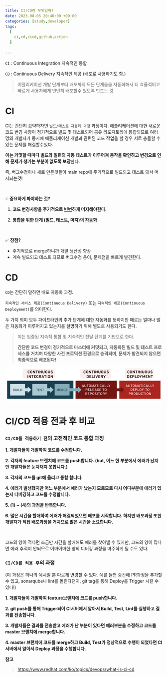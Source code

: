 ```yaml
---
title: CI/CD란 무엇일까?
date: 2023-08-05 20:40:00 +09:00
categories: [study,developer]
tags:
  [
    ci,cd,cicd,github,action
  ]

---
```






 

`CI` : Continuous Integration 지속적인 통합

`CD` : Continuous Delivery 지속적인 제공 (배포로 사용하기도 함.)

> 어플리케이션 개발 단계부터 배포까지 모든 단계들을 자동화해서 더 효율적이고 빠르게 사용자에게 빈번히 배포할수 있도록 만드는 것.

   

# CI

CI는 간단히 요약하자면 `빌드/테스트 자동화 과정` 과정이다. 애플리케이션에 대한 새로운 코드 변경 사항이 정기적으로 빌드 및 테스트되어 공유 리포지토리에 통합되므로 여러 명의 개발자가 동시에 애플리케이션 개발과 관련된 코드 작업을 할 경우 서로 충돌할 수 있는 문제를 해결할수있다.

   

 **이는 커밋할 때마다 빌드와 일련의 자동 테스트가 이루어져 동작을 확인하고 변경으로 인해 문제가 생기는 부분이 없도록 보장**한다. 

즉, 버그수정이나 새로 만든것들이 main repo에 주기적으로 빌드되고 테스트 돼서 머지되는것!

​    



:bulb: **중요하게 봐야하는 것?**

1. **코드 변경사항을 주기적으로 <u>빈번</u>하게 머지해야한다.**

2. **통합을 위한 단계 (빌드, 테스트, 머지)의 <u>자동화</u>**

​    



:white_check_mark: **장점?**

* 주기적으로 merge하니까 개발 생산성 향상 
* 계속 빌드되고 테스트 되므로 버그수정 용이, 문제점을 빠르게 발견한다.

   

# CD

`CD`는 간단히 말하면 배포 자동화 과정.

`지속적인 서비스 제공(Continuous Delivery)` 또는 `지속적인 배포(Continuous Deployment)`를 의미한다.

두 가지 의미 모두 파이프라인의 추가 단계에 대한 자동화를 뜻하지만 때로는 얼마나 많은 자동화가 이루어지고 있는지를 설명하기 위해 별도로 사용되기도 한다.

   

> 이는 입증된 지속적 통합 및 지속적인 전달 단계를 기반으로 한다. 
>
> **간단한 코드 변경이 정기적으로 마스터에 커밋되고, 자동화된 빌드 및 테스트 프로세스를 거치며 다양한 사전 프로덕션 환경으로 승격되며, 문제가 발견되지 않으면 최종적으로 배포된다!**

![image-20230805231607403](https://raw.githubusercontent.com/bunju20/image_server/main/img_/image-20230805231607403.png)

   

# CI/CD 적용 전과 후 비교

### **`CI/CD를 적용하기 전`의 고전적인 코드 통합 과정**

**1. 개발자들이 개발하여 코드를 수정합니다.**

**2. 각자의 feature 브랜치에 코드를 push합니다. (but, 어느 한 부분에서 에러가 났지만 개발자들은 눈치채지 못합니다.)**

**3. 각자의 코드를 git에 올리고 통합 합니다.**

**4. 에러가 발생했지만 어느 부분에서 에러가 났는지 모르므로 다시 어디부분에 에러가 있는지 디버깅하고 코드를 수정합니다.**

**5. (1) ~ (4)의 과정을 반복합니다.**

**6. 많은 시간을 할애하여 에러가 해결되었으면 배포를 시작합니다. 하지만 배포과정 또한 개발자가 직접 배포과정을 거치므로 많은 시간을 소요합니다.**

​    

코드의 양이 적다면 조금만 시간을 할애해도 에러를 찾아낼 수 있지만, 코드의 양이 많다면 에러 추적이 안되므로 어마어마한 양의 디버깅 과정을 마주하게 될 수도 있다.

   

### `CI/CD를 적용 후`의 과정

   

(이 과정은 하나의 예시일 뿐 다르게 변경할 수 있다. 예를 들면 중간에 PR과정을 추가할 수 있고, sonarqube나 lint를 돌린다던지, git tag를 통해 Deploy를 Trigger 시킬 수 있다!)

 

**1. 개발자들이 개발하여 feature브랜치에 코드를 push합니다.**

**2. git push를 통해 Trigger되어 CI서버에서 알아서 Build, Test, Lint를 실행하고 결과를 전송합니다.**

**3. 개발자들은 결과를 전송받고 에러가 난 부분이 있다면 에러부분을 수정하고 코드를 master 브랜치에 merge합니다.**

**4. master 브랜치에 코드를 merge하고 Build, Test가 정상적으로 수행이 되었다면 CI서버에서 알아서 Deploy 과정을 수행합니다.**

   

**참고**

> https://www.redhat.com/ko/topics/devops/what-is-ci-cd